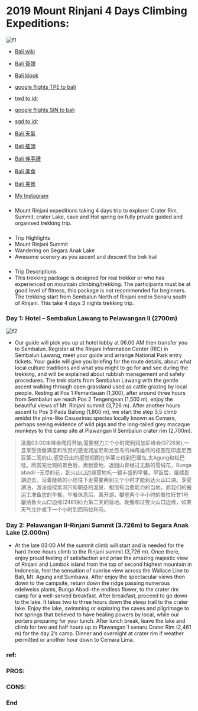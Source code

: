 # 2019 Mount Rinjani 4 Days Climbing Expeditions:
![f1](https://github.com/HCH1/blog/blob/master/fig/rinjani1.png)

- [Bali wiki](https://www.google.com.tw/search?source=hp&ei=JzIkXMrUB42y9QOcxZ6YAg&q=Bali+wiki)
- [Bali 簽證](https://www.google.com.tw/search?source=hp&ei=JzIkXMrUB42y9QOcxZ6YAg&q=Bali+簽證)
- [Bali klook](https://www.google.com.tw/search?source=hp&ei=JzIkXMrUB42y9QOcxZ6YAg&q=Bali+klook)

- [google flights TPE to bali](https://www.google.com.tw/search?source=hp&ei=JzIkXMrUB42y9QOcxZ6YAg&q=google+flights+TPE+to+bali)
- [twd to idr](https://www.google.com.tw/search?source=hp&ei=JzIkXMrUB42y9QOcxZ6YAg&q=twd+to+idr)
- [google flights SIN to bali](https://www.google.com.tw/search?source=hp&ei=JzIkXMrUB42y9QOcxZ6YAg&q=google+flights+SIN+to+bali)
- [sgd to idr](https://www.google.com.tw/search?source=hp&ei=JzIkXMrUB42y9QOcxZ6YAg&q=sgd+to+idr)
- [Bali 天氣](https://www.google.com.tw/search?source=hp&ei=JzIkXMrUB42y9QOcxZ6YAg&q=Bali+天氣)
- [Bali 插頭](https://www.google.com.tw/search?source=hp&ei=JzIkXMrUB42y9QOcxZ6YAg&q=Bali+插頭)
- [Bali 伴手禮](https://www.google.com.tw/search?source=hp&ei=JzIkXMrUB42y9QOcxZ6YAg&q=Bali+伴手禮)
- [Bali 美食](https://www.google.com.tw/search?source=hp&ei=JzIkXMrUB42y9QOcxZ6YAg&q=Bali+美食)
- [Bali 美景](https://www.google.com.tw/search?source=hp&ei=JzIkXMrUB42y9QOcxZ6YAg&q=Bali+美景)
- [My Instagram](https://www.instagram.com/redbox111)

### 
- Mount Rinjani expeditions taking 4 days trip to explorer Crater Rim, Summit, crater Lake, cave and Hot spring on fully private guided and organised trekking trip.
###
- Trip Highlights
- Mount Rinjani Summit
- Wandering on Segara Anak Lake
- Awesome scenery as you ascent and descent the trek trail
###
- Trip Descriptions
- This trekking package is designed for real trekker or who has experienced on mountain climbing/trekking. The participants must be at good level of fitness, this package is not recommended for beginners. The trekking start from Sembalun North of Rinjani end in Senaru south of Rinjani. This take 4 days 3 nights trekking trip.

### Day 1: Hotel – Sembalun Lawang to Pelawangan II (2700m)
![f2](https://github.com/HCH1/blog/blob/master/fig/rinjani2.png)
- Our guide will pick you up at hotel lobby at 06.00 AM then transfer you to Sembalun. Register at the Rinjani Information Center (RIC) in Sembalun Lawang, meet your guide and arrange National Park entry tickets. Your guide will give you briefing for the route details, about what local culture traditions and what you might to go for and see during the trekking, and will be explained about rubbish management and safety procedures. The trek starts from Sembalun Lawang with the gentle ascent walking through open grassland used as cattle grazing by local people. Resting at Pos 1 Pemantauan (1,300), after around three hours from Sembalun we reach Pos 2 Tengengean (1,500 m), enjoy the beautiful views of Mt. Rinjani summit (3,726 m). After another hours ascent to Pos 3 Pada Balong (1,800 m), we start the step 3,5 climb amidst the pine-like Casuarinas species locally known as Cemara, perhaps seeing evidence of wild pigs and the long-tailed grey macaque monkeys to the camp site at Plawangan II Sembalun crater rim (2,700m).
> 凌晨03:00末峰会爬将开始,需要努力三个小时爬到润加尼峰会(3726米),一旦享受骄傲满意和欣赏的感觉润加尼和龙目岛的神奇雄伟的视图在印度尼西亚第二高的山,感受日出的感觉视图在华莱士线到巴厘岛,太Agung和松巴哇。欣赏完壮观的景色后，再到营地，返回山脊经过无数的雪绒花，Bunga abadii -无尽的花，到火山口边缘营地吃一顿丰盛的早餐。早饭后，继续到湖边去。沿着陡峭的小径往下走需要两到三个小时才能到达火山口湖。享受湖泊，游泳或探索洞穴和朝圣的温泉，相信有治愈能力的当地，而我们的搬运工准备您的午餐。午餐休息后，离开湖，攀登两个半小时的普拉旺甘1号塞纳鲁火山口边缘(2461米)为第二天的营地。晚餐和过夜火山口边缘，如果天气允许或下一个小时到西玛拉利马。

### Day 2: Pelawangan II-Rinjani Summit (3.726m) to Segara Anak Lake (2.000m)
- At the late 03:00 AM the summit climb will start and is needed for the hard three-hours climb to the Rinjani summit (3,726 m). Once there, enjoy proud feeling of satisfaction and prise the amazing majestic view of Rinjani and Lombok island from the top of second highest mountain in Indonesia, feel the sensation of sunrise view across the Wallace Line to Bali, Mt. Agung and Sumbawa. After enjoy the spectacular views then down to the campsite, return down the ridge passing numerous edelweiss plants, Bunga Abadi-the endless flower, to the crater rim camp for a well-served breakfast. After breakfast, proceed to go down to the lake. It takes two to three hours down the steep trail to the crater lake. Enjoy the lake, swimming or exploring the caves and pilgrimage to hot springs that believed to have healing powers by local, while our porters preparing for your lunch. After lunch break, leave the lake and climb for two and half hours up to Plawangan 1 senaru Crater Rim (2,461 m) for the day 2’s camp. Dinner and overnight at crater rim if weather permitted or another hour down to Cemara Lima.
> 

### 

### ref:
### []()
### PROS:
### CONS:
### 
### End
